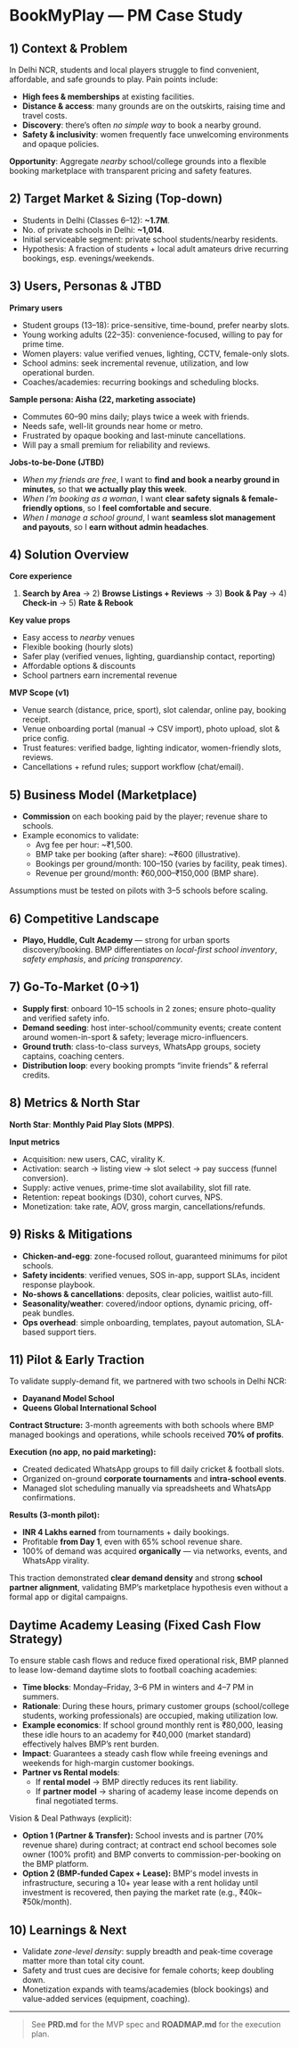 # BookMyPlay — PM Case Study

## 1) Context & Problem
In Delhi NCR, students and local players struggle to find convenient, affordable, and safe grounds to play. Pain points include:
- **High fees & memberships** at existing facilities.
- **Distance & access**: many grounds are on the outskirts, raising time and travel costs.
- **Discovery**: there’s often *no simple way* to book a nearby ground.
- **Safety & inclusivity**: women frequently face unwelcoming environments and opaque policies.

**Opportunity**: Aggregate *nearby* school/college grounds into a flexible booking marketplace with transparent pricing and safety features.

## 2) Target Market & Sizing (Top-down)
- Students in Delhi (Classes 6–12): **~1.7M**.
- No. of private schools in Delhi: **~1,014**.
- Initial serviceable segment: private school students/nearby residents.
- Hypothesis: A fraction of students + local adult amateurs drive recurring bookings, esp. evenings/weekends.

## 3) Users, Personas & JTBD
**Primary users**
- Student groups (13–18): price-sensitive, time-bound, prefer nearby slots.
- Young working adults (22–35): convenience-focused, willing to pay for prime time.
- Women players: value verified venues, lighting, CCTV, female-only slots.
- School admins: seek incremental revenue, utilization, and low operational burden.
- Coaches/academies: recurring bookings and scheduling blocks.

**Sample persona: Aisha (22, marketing associate)**
- Commutes 60–90 mins daily; plays twice a week with friends.
- Needs safe, well-lit grounds near home or metro.
- Frustrated by opaque booking and last-minute cancellations.
- Will pay a small premium for reliability and reviews.

**Jobs-to-be-Done (JTBD)**
- *When my friends are free*, I want to **find and book a nearby ground in minutes**, so that **we actually play this week**.
- *When I’m booking as a woman*, I want **clear safety signals & female-friendly options**, so I **feel comfortable and secure**.
- *When I manage a school ground*, I want **seamless slot management and payouts**, so I **earn without admin headaches**.

## 4) Solution Overview
**Core experience**
1) **Search by Area** → 2) **Browse Listings + Reviews** → 3) **Book & Pay** → 4) **Check-in** → 5) **Rate & Rebook**

**Key value props**
- Easy access to *nearby* venues
- Flexible booking (hourly slots)
- Safer play (verified venues, lighting, guardianship contact, reporting)
- Affordable options & discounts
- School partners earn incremental revenue

**MVP Scope (v1)**
- Venue search (distance, price, sport), slot calendar, online pay, booking receipt.
- Venue onboarding portal (manual → CSV import), photo upload, slot & price config.
- Trust features: verified badge, lighting indicator, women-friendly slots, reviews.
- Cancellations + refund rules; support workflow (chat/email).

## 5) Business Model (Marketplace)
- **Commission** on each booking paid by the player; revenue share to schools.
- Example economics to validate:
  - Avg fee per hour: ~₹1,500.
  - BMP take per booking (after share): ~₹600 (illustrative).
  - Bookings per ground/month: 100–150 (varies by facility, peak times).
  - Revenue per ground/month: ₹60,000–₹150,000 (BMP share).

Assumptions must be tested on pilots with 3–5 schools before scaling.

## 6) Competitive Landscape
- **Playo, Huddle, Cult Academy** — strong for urban sports discovery/booking. BMP differentiates on *local-first school inventory*, *safety emphasis*, and *pricing transparency*.

## 7) Go-To-Market (0→1)
- **Supply first**: onboard 10–15 schools in 2 zones; ensure photo-quality and verified safety info.
- **Demand seeding**: host inter-school/community events; create content around women-in-sport & safety; leverage micro-influencers.
- **Ground truth**: class-to-class surveys, WhatsApp groups, society captains, coaching centers.
- **Distribution loop**: every booking prompts “invite friends” & referral credits.

## 8) Metrics & North Star
**North Star**: **Monthly Paid Play Slots (MPPS)**.

**Input metrics**
- Acquisition: new users, CAC, virality K.
- Activation: search → listing view → slot select → pay success (funnel conversion).
- Supply: active venues, prime-time slot availability, slot fill rate.
- Retention: repeat bookings (D30), cohort curves, NPS.
- Monetization: take rate, AOV, gross margin, cancellations/refunds.

## 9) Risks & Mitigations
- **Chicken-and-egg**: zone-focused rollout, guaranteed minimums for pilot schools.
- **Safety incidents**: verified venues, SOS in-app, support SLAs, incident response playbook.
- **No-shows & cancellations**: deposits, clear policies, waitlist auto-fill.
- **Seasonality/weather**: covered/indoor options, dynamic pricing, off-peak bundles.
- **Ops overhead**: simple onboarding, templates, payout automation, SLA-based support tiers.

## 11) Pilot & Early Traction

To validate supply-demand fit, we partnered with two schools in Delhi NCR:

- **Dayanand Model School**  
- **Queens Global International School**

**Contract Structure:** 3-month agreements with both schools where BMP managed bookings and operations, while schools received **70% of profits**.

**Execution (no app, no paid marketing):**
- Created dedicated WhatsApp groups to fill daily cricket & football slots.  
- Organized on-ground **corporate tournaments** and **intra-school events**.  
- Managed slot scheduling manually via spreadsheets and WhatsApp confirmations.  

**Results (3-month pilot):**
- **INR 4 Lakhs earned** from tournaments + daily bookings.  
- Profitable **from Day 1**, even with 65% school revenue share.  
- 100% of demand was acquired **organically** — via networks, events, and WhatsApp virality.  

This traction demonstrated **clear demand density** and strong **school partner alignment**, validating BMP’s marketplace hypothesis even without a formal app or digital campaigns.

## Daytime Academy Leasing (Fixed Cash Flow Strategy)

To ensure stable cash flows and reduce fixed operational risk, BMP planned to lease low-demand daytime slots to football coaching academies:

- **Time blocks**: Monday–Friday, 3–6 PM in winters and 4–7 PM in summers.  
- **Rationale**: During these hours, primary customer groups (school/college students, working professionals) are occupied, making utilization low.  
- **Example economics**: If school ground monthly rent is ₹80,000, leasing these idle hours to an academy for ₹40,000 (market standard) effectively halves BMP’s rent burden.  
- **Impact**: Guarantees a steady cash flow while freeing evenings and weekends for high-margin customer bookings.  
- **Partner vs Rental models**:  
  - If **rental model** → BMP directly reduces its rent liability.  
  - If **partner model** → sharing of academy lease income depends on final negotiated terms.  



Vision & Deal Pathways (explicit):
- **Option 1 (Partner & Transfer):** School invests and is partner (70% revenue share) during contract; at contract end school becomes sole owner (100% profit) and BMP converts to commission-per-booking on the BMP platform.
- **Option 2 (BMP-funded Capex + Lease):** BMP's model invests in infrastructure, securing a 10+ year lease with a rent holiday until investment is recovered, then paying the market rate (e.g., ₹40k–₹50k/month).


## 10) Learnings & Next
- Validate *zone-level density*: supply breadth and peak-time coverage matter more than total city count.
- Safety and trust cues are decisive for female cohorts; keep doubling down.
- Monetization expands with teams/academies (block bookings) and value-added services (equipment, coaching).

---

> See **PRD.md** for the MVP spec and **ROADMAP.md** for the execution plan.
